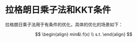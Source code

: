 # 拉格朗日乘子法和KKT条件

拉格朗日乘子法用于有条件的优化，具体的优化的场景如下：

$$
\begin{align} 
min&\ f(x) \\
s.t.
\end{align}
$$









